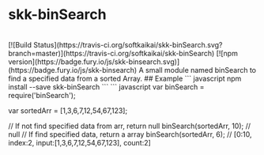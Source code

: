 # skk-binSearch
<br>
[![Build Status](https://travis-ci.org/softkaikai/skk-binSearch.svg?branch=master)](https://travis-ci.org/softkaikai/skk-binSearch) 
[![npm version](https://badge.fury.io/js/skk-binsearch.svg)](https://badge.fury.io/js/skk-binsearch)
A small module named binSearch to find a specified data from a sorted Array.
## Example
``` javascript
  npm install --save skk-binSearch
```
``` javascript
  var binSearch = require('binSearch');

  var sortedArr = [1,3,6,7,12,54,67,123];

  // If not find specified data from arr, return null
  binSearch(sortedArr, 10); // null
  // If find specified data, return a array
  binSearch(sortedArr, 6);
  // [0:10, index:2, input:[1,3,6,7,12,54,67,123], count:2]
```
